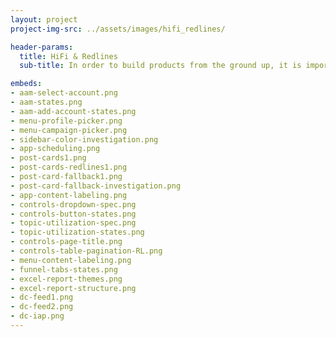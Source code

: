 ```yaml
---
layout: project
project-img-src: ../assets/images/hifi_redlines/

header-params:
  title: HiFi & Redlines
  sub-title: In order to build products from the ground up, it is important to have big-picture sight of how to create design systems that scale and capitalize on operational efficiencies like reusable components and styles. Implementing these systems requires an obsession with details, awareness of edge cases, and familiarity with development practices in order to design products that can be successfully implemented.

embeds:
- aam-select-account.png
- aam-states.png
- aam-add-account-states.png
- menu-profile-picker.png
- menu-campaign-picker.png
- sidebar-color-investigation.png
- app-scheduling.png
- post-cards1.png
- post-cards-redlines1.png
- post-card-fallback1.png
- post-card-fallback-investigation.png
- app-content-labeling.png
- controls-dropdown-spec.png
- controls-button-states.png
- topic-utilization-spec.png
- topic-utilization-states.png
- controls-page-title.png
- controls-table-pagination-RL.png
- menu-content-labeling.png
- funnel-tabs-states.png
- excel-report-themes.png
- excel-report-structure.png
- dc-feed1.png
- dc-feed2.png
- dc-iap.png
---
```

